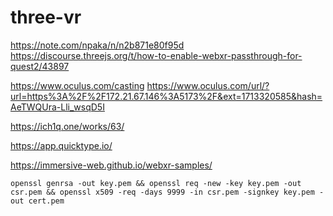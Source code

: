 # three-vr

https://note.com/npaka/n/n2b871e80f95d
https://discourse.threejs.org/t/how-to-enable-webxr-passthrough-for-quest2/43897

https://www.oculus.com/casting
https://www.oculus.com/url/?url=https%3A%2F%2F172.21.67.146%3A5173%2F&ext=1713320585&hash=AeTWQUra-Lli_wsqD5I

https://ich1q.one/works/63/

https://app.quicktype.io/

https://immersive-web.github.io/webxr-samples/

```
openssl genrsa -out key.pem && openssl req -new -key key.pem -out csr.pem && openssl x509 -req -days 9999 -in csr.pem -signkey key.pem -out cert.pem
```
